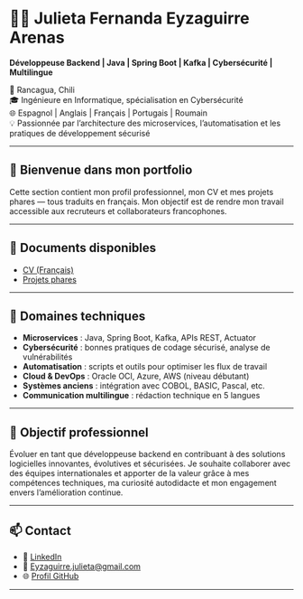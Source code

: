 # 👩‍💻 Julieta Fernanda Eyzaguirre Arenas

**Développeuse Backend | Java | Spring Boot | Kafka | Cybersécurité | Multilingue**

📍 Rancagua, Chili  
🎓 Ingénieure en Informatique, spécialisation en Cybersécurité  
🌐 Espagnol | Anglais | Français | Portugais | Roumain  
💡 Passionnée par l’architecture des microservices, l’automatisation et les pratiques de développement sécurisé

---

## 🚀 Bienvenue dans mon portfolio

Cette section contient mon profil professionnel, mon CV et mes projets phares — tous traduits en français. Mon objectif est de rendre mon travail accessible aux recruteurs et collaborateurs francophones.

---

## 📄 Documents disponibles

- [CV (Français)](./CV.md)  
- [Projets phares](./projets.md)

---

## 🧩 Domaines techniques

- **Microservices** : Java, Spring Boot, Kafka, APIs REST, Actuator  
- **Cybersécurité** : bonnes pratiques de codage sécurisé, analyse de vulnérabilités  
- **Automatisation** : scripts et outils pour optimiser les flux de travail  
- **Cloud & DevOps** : Oracle OCI, Azure, AWS (niveau débutant)  
- **Systèmes anciens** : intégration avec COBOL, BASIC, Pascal, etc.  
- **Communication multilingue** : rédaction technique en 5 langues

---

## 🎯 Objectif professionnel

Évoluer en tant que développeuse backend en contribuant à des solutions logicielles innovantes, évolutives et sécurisées. Je souhaite collaborer avec des équipes internationales et apporter de la valeur grâce à mes compétences techniques, ma curiosité autodidacte et mon engagement envers l’amélioration continue.

---

## 📫 Contact

- 💼 [LinkedIn](https://linkedin.com/in/tonprofil)  
- 📧 Eyzaguirre.julieta@gmail.com  
- 🌐 [Profil GitHub](https://github.com/gipsy-yuilet-dev)

---
